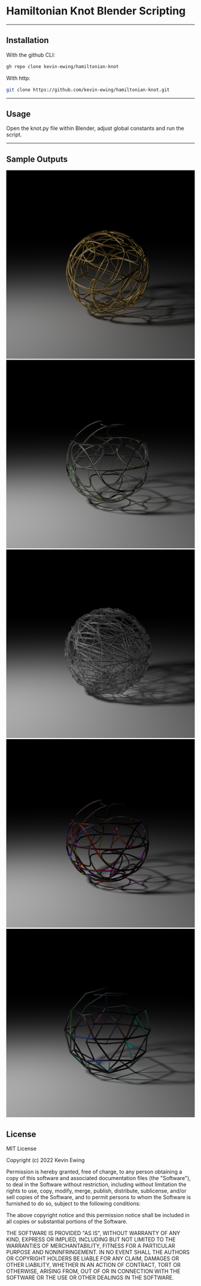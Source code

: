 # Hamiltonian Knot Blender Scripting


---

## Installation
With the github CLI:

```bash
gh repo clone kevin-ewing/hamiltonian-knot
```

With http:
```bash
git clone https://github.com/kevin-ewing/hamiltonian-knot.git
```

---

## Usage
Open the knot.py file within Blender, adjust global constants and run the script.

---

## Sample Outputs
![sample output 1](https://github.com/kevin-ewing/hamiltonian-knot/blob/master/sample_out/o1.png?raw=true)
![sample output 2](https://github.com/kevin-ewing/hamiltonian-knot/blob/master/sample_out/o2.png?raw=true)
![sample output 3](https://github.com/kevin-ewing/hamiltonian-knot/blob/master/sample_out/o3.png?raw=true)
![sample output 4](https://github.com/kevin-ewing/hamiltonian-knot/blob/master/sample_out/o4.png?raw=true)
![sample output 5](https://github.com/kevin-ewing/hamiltonian-knot/blob/master/sample_out/o5.png?raw=true)

## License
MIT License

Copyright (c) 2022 Kevin Ewing

Permission is hereby granted, free of charge, to any person obtaining a copy
of this software and associated documentation files (the "Software"), to deal
in the Software without restriction, including without limitation the rights
to use, copy, modify, merge, publish, distribute, sublicense, and/or sell
copies of the Software, and to permit persons to whom the Software is
furnished to do so, subject to the following conditions:

The above copyright notice and this permission notice shall be included in all
copies or substantial portions of the Software.

THE SOFTWARE IS PROVIDED "AS IS", WITHOUT WARRANTY OF ANY KIND, EXPRESS OR
IMPLIED, INCLUDING BUT NOT LIMITED TO THE WARRANTIES OF MERCHANTABILITY,
FITNESS FOR A PARTICULAR PURPOSE AND NONINFRINGEMENT. IN NO EVENT SHALL THE
AUTHORS OR COPYRIGHT HOLDERS BE LIABLE FOR ANY CLAIM, DAMAGES OR OTHER
LIABILITY, WHETHER IN AN ACTION OF CONTRACT, TORT OR OTHERWISE, ARISING FROM,
OUT OF OR IN CONNECTION WITH THE SOFTWARE OR THE USE OR OTHER DEALINGS IN THE
SOFTWARE.